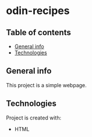 # odin-recipes
## Table of contents
* [General info](#general-info)
* [Technologies](#technologies)

## General info
This project is a simple webpage.
	
## Technologies
Project is created with:
* HTML
